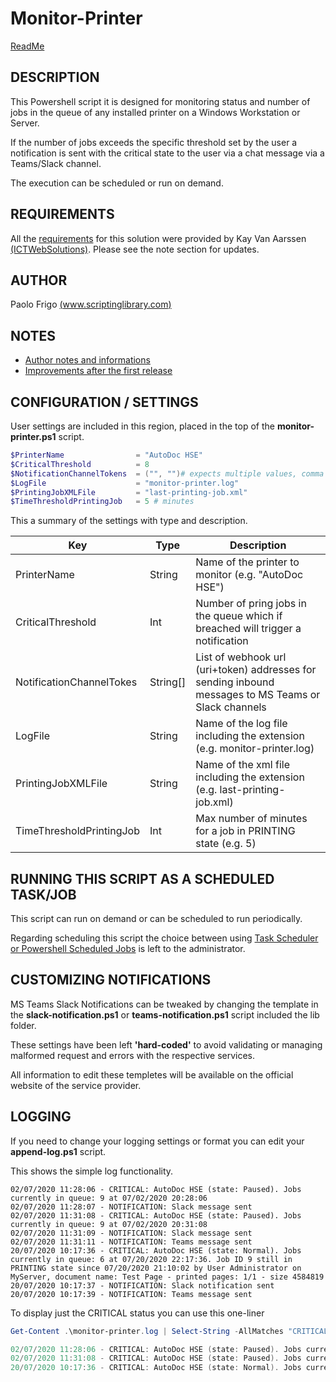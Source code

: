 # Monitor-Printer

[ReadMe](README.md)

## DESCRIPTION

This Powershell script it is designed for monitoring status and number of jobs in the queue of any installed printer on a Windows Workstation or Server.

If the number of jobs exceeds the specific threshold set by the user a notification is sent with the critical state to the user via a chat message via a Teams/Slack channel.

The execution can be scheduled or run on demand.

## REQUIREMENTS

All the [requirements](doc/requirements.md) for this solution were provided by Kay Van Aarssen [(ICTWebSolutions)](www.ictwebsolution.nl). Please see the note section for updates.

## AUTHOR
Paolo Frigo [(www.scriptinglibrary.com)](https://www.scriptinglibrary.com)

## NOTES

* [Author notes and informations](doc/notes.md)
* [Improvements after the first release](doc/improvements.md)

## CONFIGURATION / SETTINGS

User settings are included in this region, placed in the top of the __monitor-printer.ps1__ script.

```powershell
$PrinterName                = "AutoDoc HSE"
$CriticalThreshold          = 8 
$NotificationChannelTokens  = ("", "")# expects multiple values, comma separated like https://hooks.slack.com/... or https://outlook.office.com/webhook/...
$LogFile                    = "monitor-printer.log"
$PrintingJobXMLFile         = "last-printing-job.xml"
$TimeThresholdPrintingJob   = 5 # minutes
```

This a summary of the settings with type and description.

|Key|Type|Description|
|---|---|---|
|PrinterName| String | Name of the printer to monitor (e.g. "AutoDoc HSE") |
|CriticalThreshold|Int| Number of pring jobs in the queue which if breached will trigger a notification|
|NotificationChannelTokes|String[]|List of webhook url (uri+token) addresses for sending inbound messages to MS Teams or Slack channels|
|LogFile|String|Name of the log file including the extension (e.g. monitor-printer.log)|
|PrintingJobXMLFile|String|Name of the xml file including the extension (e.g. last-printing-job.xml)|
|TimeThresholdPrintingJob|Int|Max number of minutes for a job in PRINTING state (e.g. 5)|

## RUNNING THIS SCRIPT AS A SCHEDULED TASK/JOB

This script can run on demand or can be scheduled to run periodically.

Regarding scheduling this script the choice between using [Task Scheduler or Powershell Scheduled Jobs](https://devblogs.microsoft.com/scripting/using-scheduled-tasks-and-scheduled-jobs-in-powershell/) is left to the administrator.


## CUSTOMIZING NOTIFICATIONS
MS Teams Slack Notifications can be tweaked by changing the template in the __slack-notification.ps1__ or __teams-notification.ps1__ script included the lib folder.

These settings have been left __'hard-coded'__ to avoid validating or managing malformed request and errors with the respective services. 

All information to edit these templetes will be available on the official website of the service provider.

## LOGGING

If you need to change your logging settings or format you can edit your __append-log.ps1__ script.

This shows the simple log functionality. 

```
02/07/2020 11:28:06 - CRITICAL: AutoDoc HSE (state: Paused). Jobs currently in queue: 9 at 07/02/2020 20:28:06
02/07/2020 11:28:07 - NOTIFICATION: Slack message sent
02/07/2020 11:31:08 - CRITICAL: AutoDoc HSE (state: Paused). Jobs currently in queue: 9 at 07/02/2020 20:31:08
02/07/2020 11:31:09 - NOTIFICATION: Slack message sent
02/07/2020 11:31:11 - NOTIFICATION: Teams message sent
20/07/2020 10:17:36 - CRITICAL: AutoDoc HSE (state: Normal). Jobs currently in queue: 6 at 07/20/2020 22:17:36. Job ID 9 still in PRINTING state since 07/20/2020 21:10:02 by User Administrator on MyServer, document name: Test Page - printed pages: 1/1 - size 4584819
20/07/2020 10:17:37 - NOTIFICATION: Slack notification sent
20/07/2020 10:17:39 - NOTIFICATION: Teams message sent

```

To display just the CRITICAL status you can use this one-liner

```powershell
Get-Content .\monitor-printer.log | Select-String -AllMatches "CRITICAL"

02/07/2020 11:28:06 - CRITICAL: AutoDoc HSE (state: Paused). Jobs currently in queue: 9 at 07/02/2020 23:28:06
02/07/2020 11:31:08 - CRITICAL: AutoDoc HSE (state: Paused). Jobs currently in queue: 9 at 07/02/2020 23:31:08
20/07/2020 10:17:36 - CRITICAL: AutoDoc HSE (state: Normal). Jobs currently in queue: 6 at 07/20/2020 22:17:36. Job ID 9 still in PRINTING state since 07/20/2020 21:10:02 by User Administrator on MyServer, document name: Test Page - printed pages: 1/1 - size 4584819
```
